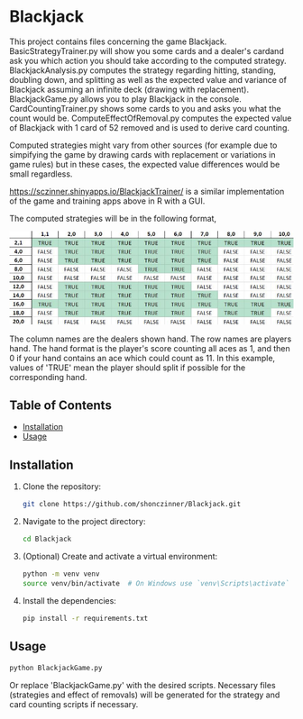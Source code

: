 # Blackjack

This project contains files concerning the game Blackjack. BasicStrategyTrainer.py will show you some cards and a dealer's cardand ask you which action you should take according to the computed strategy. BlackjackAnalysis.py computes the strategy regarding hitting, standing, doubling down, and splitting as well as the expected value and variance of Blackjack assuming an infinite deck (drawing with replacement). BlackjackGame.py allows you to play Blackjack in the console. CardCountingTrainer.py shows some cards to you and asks you what the count would be. ComputeEffectOfRemoval.py computes the expected value of Blackjack with 1 card of 52 removed and is used to derive card counting.

Computed strategies might vary from other sources (for example due to simpifying the game by drawing cards with replacement or variations in game rules) but in these cases, the expected value differences would be small regardless.

https://sczinner.shinyapps.io/BlackjackTrainer/ is a similar implementation of the game and training apps above in R with a GUI.

The computed strategies will be in the following format,

![Split matrix shown here.](https://raw.githubusercontent.com/shonczinner/Blackjack/main/images/split_matrix.JPG)

The column names are the dealers shown hand. The row names are players hand. The hand format is the player's score counting all aces as 1, and then 0 if your hand contains an ace which could count as 11. In this example, values of 'TRUE' mean the player should split if possible for the corresponding hand. 

## Table of Contents

- [Installation](#installation)
- [Usage](#usage)

## Installation

1. Clone the repository:
    ```bash
    git clone https://github.com/shonczinner/Blackjack.git
    ```
2. Navigate to the project directory:
    ```bash
    cd Blackjack
    ```
3. (Optional) Create and activate a virtual environment:
    ```bash
    python -m venv venv
    source venv/bin/activate  # On Windows use `venv\Scripts\activate`
    ```
4. Install the dependencies:
    ```bash
    pip install -r requirements.txt
    ```

## Usage

```bash
python BlackjackGame.py
```
Or replace 'BlackjackGame.py' with the desired scripts. Necessary files (strategies and effect of removals) will be generated for the strategy and card counting scripts if necessary. 
